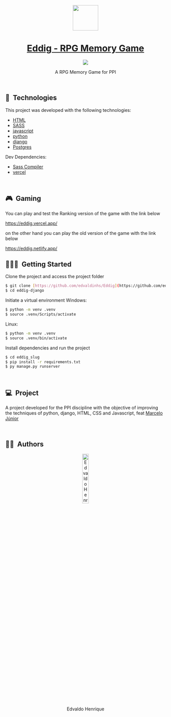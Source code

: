 <p id="title" align="center">
  <a href="#title">
    <img width="80" height="80" src="./assets/ico.png" height="128">
    <h1 align="center">Eddig - RPG Memory Game</h1>
  </a>
</p>

<p align="center">

  <a aria-label="Made By Edvaldo" href="https://github.com/edvaldinhs/">
    <img src="https://img.shields.io/badge/MADE%20BY%20Edvaldo-000000.svg?style=for-the-badge&labelColor=000&logo=starship&logoColor=fff&logoWidth=20">
  </a>
</p>

<p align="center">A RPG Memory Game for PPI</p>

<br>

## 🧪&nbsp; Technologies

This project was developed with the following technologies:

- [HTML](https://developer.mozilla.org/)
- [SASS](https://sass-lang.com/)
- [javascript](https://developer.mozilla.org/)
- [python](https://www.python.org)
- [django](https://www.djangoproject.com)
- [Postgres](https://neon.tech/)

Dev Dependencies:

- [Sass Compiler](https://marketplace.visualstudio.com/items?itemName=glenn2223.live-sass)
- [vercel](https://vercel.com/)

<br>

## 🎮&nbsp; Gaming

You can play and test the Ranking version of the game with the link below

https://eddig.vercel.app/

on the other hand you can play the old version of the game with the link below

https://eddig.netlify.app/

## 🧑🏻‍💻&nbsp; Getting Started

Clone the project and access the project folder

```bash
$ git clone [https://github.com/edvaldinhs/Eddig](https://github.com/edvaldinhs/eddig-django)
$ cd eddig-django
```

Initiate a virtual environment
Windows:
```bash
$ python -m venv .venv
$ source .venv/Scripts/activate
```

Linux:
```bash
$ python -m venv .venv
$ source .venv/bin/activate
```

Install dependencies and run the project
```bash
$ cd eddig_slug
$ pip install -r requirements.txt
$ py manage.py runserver
```

<br>

## 💻&nbsp; Project

A project developed for the PPI discipline with the objective of improving the techniques of python, django, HTML, CSS and Javascript, feat [Marcelo Júnior](https://github.com/MimMarcelo)

<br>

## 🧑🏻&nbsp; Authors

<p align="center">
    <img width="20%" src="https://github.com/edvaldinhs.png" alt="Edvaldo Henrique">
  <p align="center">
    Edvaldo Henrique
  </p >
</p>
